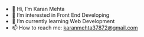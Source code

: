 - 👋 Hi, I’m Karan Mehta
- 👀 I’m interested in Front End Developing
- 🌱 I’m currently learning Web Development
- 📫 How to reach me: karanmehta37872@gmail.com 

<!---
mehta15/mehta15 is a ✨ special ✨ repository because its `README.md` (this file) appears on your GitHub profile.
You can click the Preview link to take a look at your changes.
--->
